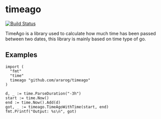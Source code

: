 # timeago

[![Build Status](https://travis-ci.org/ararog/timeago.svg?branch=master)](https://travis-ci.org/ararog/timeago)

TimeAgo is a library used to calculate how much time has been passed between
two dates, this library is mainly based on time type of go.


## Examples

```golang
import (
  "fmt"
  "time"
  timeago "github.com/ararog/timeago"
)

d, _ := time.ParseDuration("-3h")
start := time.Now()
end := time.Now().Add(d)
got, _ := timeago.TimeAgoWithTime(start, end)
fmt.Printf("Output: %s\n", got)
```

